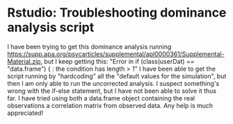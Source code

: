 
# Rstudio: Troubleshooting dominance analysis script

I have been trying to get this dominance analysis running https://supp.apa.org/psycarticles/supplemental/apl0000361/Supplemental-Material.zip, but I keep getting this:
"Error in if (class(userDat) == "data.frame") { :
the condition has length > 1"
I have been able to get the script running by "hardcoding" all the "default values for the simulation", but then I am only able to run the uncorrected analysis.
I suspect something's wrong with the if-else statement, but I have not been able to solve it thus far. I have tried using both a data.frame object containing the real observations a correlation matrix from observed data.
Any help is much appreciated!

        